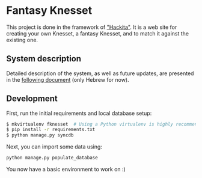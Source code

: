 # Fantasy Knesset

This project is done in the framework of ["Hackita"](http://hackita.hasadna.org.il). It is a web site for creating your own Knesset, a fantasy Knesset, and to match it against the existing one.

## System description

Detailed description of the system, as well as future updates, are presented in the [following document](https://docs.google.com/document/d/1M4qsoHEYKac_bcuK7VAnTdIo1Q4wWOVshPqY1FRi0bk/edit?usp=sharing) (only Hebrew for now).

## Development

First, run the initial requirements and local database setup:

```bash
$ mkvirtualenv fknesset  # Using a Python virtualenv is highly recommended
$ pip install -r requirements.txt
$ python manage.py syncdb
```

Next, you can import some data using:

```bash
python manage.py populate_database
```

You now have a basic environment to work on :)